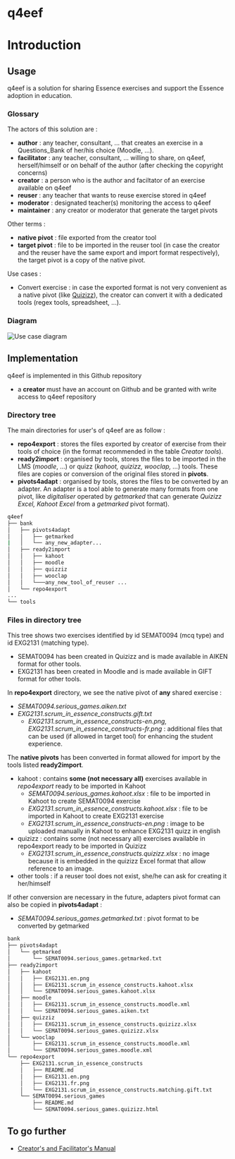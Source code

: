 <!-- https://docs.github.com/en/repositories/managing-your-repositorys-settings-and-features/customizing-your-repository/about-readmes -->
# q4eef

# Introduction 

## Usage
q4eef is a solution for sharing Essence exercises and support the Essence adoption in education.



### Glossary
The actors of this solution are :
- __author__ : any teacher, consultant, ... that creates an exercise in a Questions_Bank of her/his choice (Moodle, ...).
- __facilitator__ : any teacher, consultant, ... willing to share, on q4eef, herself/himself or on behalf of the author (after checking the copyright concerns)
- __creator__ : a person who is the author and faciltator of an exercise available on q4eef
- __reuser__ : any teacher that wants to reuse exercise stored in q4eef
- __moderator__ : designated teacher(s) monitoring the access to q4eef
- __maintainer__ : any creator or moderator that generate the target pivots

Other terms :
- __native pivot__ : file exported from the creator tool
- __target pivot__ : file to be imported in the reuser tool (in case the creator and the reuser have the same export and import format respectively), the target pivot is a copy of the native pivot.

Use cases :
- Convert exercise : in case the exported format is not very convenient as a native pivot (like [Quizizz](https://github.com/frederic-baucher/q4eef/blob/main/doc/export_from_quizizz.md)), the creator can convert it with a dedicated tools (regex tools, spreadsheet, ...).

### Diagram
<!-- to update the image in Github, modify THIS README.md file -->
![Use case diagram](http://www.plantuml.com/plantuml/proxy?src=https://raw.githubusercontent.com/frederic-baucher/q4eef/main/doc/usecases1.puml)

## Implementation
q4eef is implemented in this Github repository
- a __creator__ must have an account on Github and be granted with write access to q4eef repository


### Directory tree

The main directories for user's of q4eef are as follow :
- __repo4export__ : stores the files exported by creator of exercise from their tools of choice (in the format recommended in the table _Creator tools_).
- __ready2import__ : organised by tools, stores the files to be imported in the LMS (_moodle_, ...) or quizz (_kahoot, quizizz, wooclap, ..._) tools. These files are copies or conversion of the original files stored in __pivots__.
- __pivots4adapt__ : organised by tools, stores the files to be converted by an adapter. An adapter is a tool able to generate many formats from one pivot, like _digitaliser_ operated by _getmarked_ that can generate _Quizizz Excel, Kahoot Excel_ from a _getmarked_ pivot format).

```bash
q4eef
├── bank
│   ├── pivots4adapt
│   │   ├── getmarked
|   │   └── any_new_adapter...    
│   ├── ready2import
│   │   ├── kahoot
│   │   ├── moodle
│   │   ├── quizziz
│   │   ├── wooclap
│   │   └───any_new_tool_of_reuser ...             
│   └── repo4export
...
└── tools
```

### Files in directory tree

This tree shows two exercises identified by id SEMAT0094 (mcq type) and id EXG2131 (matching type).
- SEMAT0094 has been created in Quizizz and is made available in AIKEN format for other tools.
- EXG2131 has been created in Moodle and is made available in GIFT format for other tools.

In __repo4export__ directory, we see the native pivot of __any__ shared exercise :
- _SEMAT0094.serious_games.aiken.txt_
- _EXG2131.scrum_in_essence_constructs.gift.txt_
  - _EXG2131.scrum_in_essence_constructs-en.png, EXG2131.scrum_in_essence_constructs-fr.png_ : additional files that can be used (if allowed in target tool) for enhancing the student experience.

The __native pivots__ has been converted in format allowed for import by the tools listed __ready2import__.
- kahoot : contains __some (not necessary all)__ exercises available in _repo4export_ ready to be imported in Kahoot
  - _SEMAT0094.serious_games.kahoot.xlsx_ : file to be imported in Kahoot to create SEMAT0094 exercise
  - _EXG2131.scrum_in_essence_constructs.kahoot.xlsx_ : file to be imported in Kahoot to create EXG2131 exercise
  - _EXG2131.scrum_in_essence_constructs-en.png_ : image to be uploaded manually in Kahoot to enhance EXG2131 quizz in english
- quizizz : contains some (not necessary all) exercises available in repo4export ready to be imported in Quizizz
  - _EXG2131.scrum_in_essence_constructs.quizizz.xlsx_ : no image because it is embedded in the quizizz Excel format that allow reference to an image.
- other tools : if a reuser tool does not exist, she/he can ask for creating it her/himself

If other conversion are necessary in the future, adapters pivot format can also be copied in __pivots4adapt__ :
- _SEMAT0094.serious_games.getmarked.txt_ : pivot format to be converted by getmarked

```bash
bank
├── pivots4adapt
│   └── getmarked
│       └── SEMAT0094.serious_games.getmarked.txt
├── ready2import
│   ├── kahoot
│   │   ├── EXG2131.en.png
│   │   ├── EXG2131.scrum_in_essence_constructs.kahoot.xlsx
│   │   └── SEMAT0094.serious_games.kahoot.xlsx
│   ├── moodle
│   │   ├── EXG2131.scrum_in_essence_constructs.moodle.xml
│   │   └── SEMAT0094.serious_games.aiken.txt
│   ├── quizziz
│   │   ├── EXG2131.scrum_in_essence_constructs.quizizz.xlsx
│   │   └── SEMAT0094.serious_games.quizizz.xlsx
│   └── wooclap
│       ├── EXG2131.scrum_in_essence_constructs.moodle.xml
│       └── SEMAT0094.serious_games.moodle.xml
└── repo4export
    ├── EXG2131.scrum_in_essence_constructs
    │   ├── README.md    
    │   ├── EXG2131.en.png
    │   ├── EXG2131.fr.png
    │   └── EXG2131.scrum_in_essence_constructs.matching.gift.txt
    └── SEMAT0094.serious_games
        ├── README.md
        └── SEMAT0094.serious_games.quizizz.html
```

## To go further
- [Creator's and Facilitator's Manual](creator.md)

<!--

# Quizz taxonomies

| tools>                   | quizizz     | moodle          | kahoot | wooclap        | mentimeter | digitaliser |
|--------------------------|-------------|-----------------|--------|----------------|------------|-------------|
| multiple choice question | OK          | OK              | OK     |                | 2          |             |
| One choice question      |             |                 | OK     |                | 2          |             |
| true/false               | $           | OK              | OK     |                | 2          |             |
| matching                 | $ drag&drop | dropdown merged | N/A    | radio unmerged | N/A        |             |
| open                     |             | OK              |        |                |            |             |


-->

<!--
# How to README.md

## How to color text in README.md

$\textcolor{red}{\text{EXG}}\textcolor{orange}{\text{1472}}\textcolor{black}{\text{.}}\textcolor{grey}{\text{serious}}$
_
$\textcolor{grey}{\text{game}} \textcolor{black}{\text{-}}\textcolor{blue}{\text{en}}\textcolor{black}{\text{.}}\textcolor{green}{\text{aiken}}\textcolor{black}{\text{.}}\textcolor{purple}{\text{txt}}$

```diff
- text in red
+ text in green
! text in orange
# text in gray
@@ text in purple (and bold)@@
```

> __Warning__
> This is a warning.

> __Note__
> This is a note.
> 


## Insert a geographic map
```geojson
{
  "type": "FeatureCollection",
  "features": [
    {
      "type": "Feature",
      "id": 1,
      "properties": {
        "ID": 0
      },
      "geometry": {
        "type": "Polygon",
        "coordinates": [
          [
              [-90,35],
              [-90,30],
              [-85,30],
              [-85,35],
              [-90,35]
          ]
        ]
      }
    }
  ]
}
```




## Insert excerpt of files in README.md

```
https://github.com/frederic-baucher/q4eef/blob/f5c82be6d71f65c6cfb2e8caef1e51fe4a601fe5/README.md?plain=1#L14
```
https://github.com/frederic-baucher/q4eef/blob/f5c82be6d71f65c6cfb2e8caef1e51fe4a601fe5/README.md?plain=1#L14
.
.
.
.
.
```
https://github.com/frederic-baucher/q4eef/blob/2138e6129d5493369d7f65c617416258c2ab2c72/doc/usecases.puml?plain=#L36-L37
```
https://github.com/frederic-baucher/q4eef/blob/2138e6129d5493369d7f65c617416258c2ab2c72/doc/usecases.puml?plain=#L36-L37

-->


